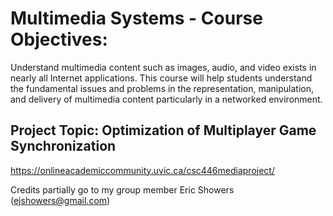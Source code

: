 # Multimedia Systems - Course Objectives:

Understand multimedia content such as images, audio, and video exists in nearly all Internet applications.
This course will help students understand the fundamental issues and problems in the representation, manipulation, and delivery of multimedia content particularly in a networked environment.

## Project Topic: Optimization of Multiplayer Game Synchronization
https://onlineacademiccommunity.uvic.ca/csc446mediaproject/


Credits partially go to my group member Eric Showers (ejshowers@gmail.com)
